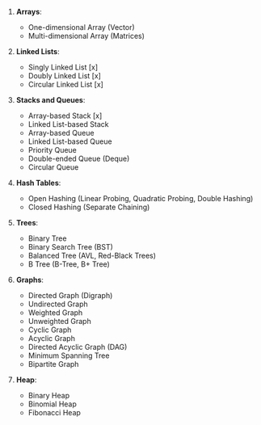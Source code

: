 1. **Arrays**:
   - One-dimensional Array (Vector)
   - Multi-dimensional Array (Matrices)

2. **Linked Lists**:
   - Singly Linked List [x]
   - Doubly Linked List [x]
   - Circular Linked List [x]

3. **Stacks and Queues**:
   - Array-based Stack [x]
   - Linked List-based Stack
   - Array-based Queue
   - Linked List-based Queue
   - Priority Queue
   - Double-ended Queue (Deque)
   - Circular Queue

4. **Hash Tables**:
   - Open Hashing (Linear Probing, Quadratic Probing, Double Hashing)
   - Closed Hashing (Separate Chaining)

5. **Trees**:
   - Binary Tree
   - Binary Search Tree (BST)
   - Balanced Tree (AVL, Red-Black Trees)
   - B Tree (B-Tree, B+ Tree)

6. **Graphs**:
   - Directed Graph (Digraph)
   - Undirected Graph
   - Weighted Graph
   - Unweighted Graph
   - Cyclic Graph
   - Acyclic Graph
   - Directed Acyclic Graph (DAG)
   - Minimum Spanning Tree
   - Bipartite Graph

7. **Heap**:
   - Binary Heap
   - Binomial Heap
   - Fibonacci Heap


